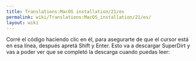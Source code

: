 ```yaml
---
title: Translations:MacOS installation/21/es
permalink: wiki/Translations:MacOS_installation/21/es/
layout: wiki
---
```


Corré el código haciendo clic en él, para asegurarte de que el cursor
está en esa línea, después apretá Shift y Enter. Esto va a descargar
SuperDirt y vas a poder ver que se completó la descarga cuando puedas
leer:
